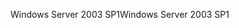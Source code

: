 <span data-ttu-id="6b7f6-101">Windows Server 2003 SP1</span><span class="sxs-lookup"><span data-stu-id="6b7f6-101">Windows Server 2003 SP1</span></span>